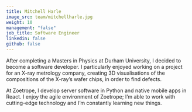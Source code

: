 ```yaml
---
title: Mitchell Harle
image_src: team/mitchellharle.jpg
weight: 10
management: "false"
job_title: Software Engineer
linkedin: false
github: false
---
```


After completing a Masters in Physics at Durham University, I decided to become a software developer. I particularly enjoyed working on a project for an X-ray metrology company, creating 3D visualisations of the compositions of the X-ray’s wafer chips, in order to find defects.

At Zoetrope, I develop server software in Python and native mobile apps in React. I enjoy the agile environment of Zoetrope; I’m able to work with cutting-edge technology and I’m constantly learning new things.
